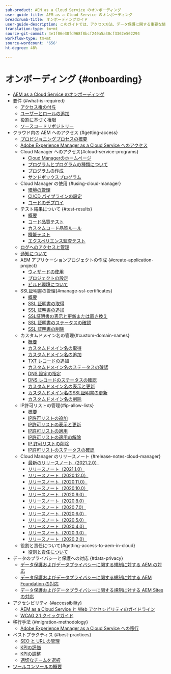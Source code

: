 ```yaml
---
sub-product: AEM as a Cloud Service のオンボーディング
user-guide-title: AEM as a Cloud Service のオンボーディング
breadcrumb-title: オンボーディングガイド
user-guide-description: このガイドでは、アクセス方法、データ保護に関する重要な情報など、Adobe Experience Manager as a Cloud Service の基本について概要を説明します。
translation-type: tm+mt
source-git-commit: 4e1f06e38fd968f8bcf240a5a30cf3362e562294
workflow-type: tm+mt
source-wordcount: '656'
ht-degree: 48%

---
```



# オンボーディング {#onboarding}

+ [AEM as a Cloud Service のオンボーディング](/help/onboarding/home.md)
+ 要件 {#what-is-required}
   + [アクセス権の付与](what-is-required/access-rights-granted.md)
   + [ユーザーとロールの追加](what-is-required/add-users-roles.md)
   + [役割に基づく権限](what-is-required/role-based-permissions.md)
   + [ソースコードリポジトリー](what-is-required/source-code-repository.md)
+ クラウド内の AEM へのアクセス {#getting-access}
   + [プロビジョニングプロセスの概要](getting-access-to-aem-in-cloud/provisioning-process-overview.md)
   + [Adobe Experience Manager as a Cloud Service へのアクセス](getting-access-to-aem-in-cloud/navigation.md)
   + Cloud Manager へのアクセス{#cloud-service-programs}
      + [Cloud Managerのホームページ](getting-access-to-aem-in-cloud/first-time-login.md)
      + [プログラムとプログラムの種類について](getting-access-to-aem-in-cloud/understand-program-types.md)
      + [プログラムの作成](getting-access-to-aem-in-cloud/creating-a-program.md)
      + [サンドボックスプログラム](getting-access-to-aem-in-cloud/sandbox-programs.md)
   + Cloud Manager の使用 {#using-cloud-manager}
      + [環境の管理](https://experienceleague.adobe.com/docs/experience-manager-cloud-service/implementing/using-cloud-manager/manage-environments.html?lang=ja)
      + [CI/CD パイプラインの設定](https://experienceleague.adobe.com/docs/experience-manager-cloud-service/implementing/using-cloud-manager/configure-pipeline.html)
      + [コードのデプロイ](https://experienceleague.adobe.com/docs/experience-manager-cloud-service/implementing/using-cloud-manager/deploy-code.html)
   + テスト結果について {#test-results}
      + [概要](https://experienceleague.adobe.com/docs/experience-manager-cloud-service/implementing/using-cloud-manager/test-results/overview-test-results.html)
      + [コード品質テスト](https://experienceleague.adobe.com/docs/experience-manager-cloud-service/implementing/using-cloud-manager/test-results/code-quality-testing.html)
      + [カスタムコード品質ルール](https://experienceleague.adobe.com/docs/experience-manager-cloud-service/implementing/using-cloud-manager/test-results/custom-code-quality-rules.html)
      + [機能テスト](https://experienceleague.adobe.com/docs/experience-manager-cloud-service/implementing/using-cloud-manager/test-results/functional-testing.html)
      + [エクスペリエンス監査テスト](https://experienceleague.adobe.com/docs/experience-manager-cloud-service/implementing/using-cloud-manager/test-results/experience-audit-testing.html)
   + [ログへのアクセスと管理](https://experienceleague.adobe.com/docs/experience-manager-cloud-service/implementing/using-cloud-manager/manage-logs.html)
   + [通知について](https://experienceleague.adobe.com/docs/experience-manager-cloud-service/implementing/using-cloud-manager/notifications.html)
   + AEM アプリケーションプロジェクトの作成 {#create-application-project}
      + [ウィザードの使用](getting-access-to-aem-in-cloud/using-the-wizard.md)
      + [プロジェクトの設定](getting-access-to-aem-in-cloud/setting-up-project.md)
      + [ビルド環境について](getting-access-to-aem-in-cloud/build-environment-details.md)
   + SSL証明書の管理{#manage-ssl-certificates}
      + [概要](https://experienceleague.adobe.com/docs/experience-manager-cloud-service/implementing/using-cloud-manager/manage-ssl-certificates/introduction.html)
      + [SSL 証明書の取得](https://experienceleague.adobe.com/docs/experience-manager-cloud-service/implementing/using-cloud-manager/manage-ssl-certificates/get-ssl-certificate.html)
      + [SSL 証明書の追加](https://experienceleague.adobe.com/docs/experience-manager-cloud-service/implementing/using-cloud-manager/manage-ssl-certificates/add-ssl-certificate.html)
      + [SSL証明書の表示と更新または置き換え](https://experienceleague.adobe.com/docs/experience-manager-cloud-service/implementing/using-cloud-manager/manage-ssl-certificates/view-update-replace-ssl-certificate.html)
      + [SSL 証明書のステータスの確認](https://experienceleague.adobe.com/docs/experience-manager-cloud-service/implementing/using-cloud-manager/manage-ssl-certificates/check-status-ssl-certificate.html)
      + [SSL 証明書の削除](https://experienceleague.adobe.com/docs/experience-manager-cloud-service/implementing/using-cloud-manager/manage-ssl-certificates/delete-ssl-certificate.html)
   + カスタムドメイン名の管理{#custom-domain-names}
      + [概要](https://experienceleague.adobe.com/docs/experience-manager-cloud-service/implementing/using-cloud-manager/custom-domain-names/introduction.html)
      + [カスタムドメイン名の取得](https://experienceleague.adobe.com/docs/experience-manager-cloud-service/implementing/using-cloud-manager/custom-domain-names/get-custom-domain-name.html)
      + [カスタムドメイン名の追加](https://experienceleague.adobe.com/docs/experience-manager-cloud-service/implementing/using-cloud-manager/custom-domain-names/add-custom-domain-name.html)
      + [TXT レコードの追加](https://experienceleague.adobe.com/docs/experience-manager-cloud-service/implementing/using-cloud-manager/custom-domain-names/add-text-record.html)
      + [カスタムドメイン名のステータスの確認](https://experienceleague.adobe.com/docs/experience-manager-cloud-service/implementing/using-cloud-manager/custom-domain-names/check-domain-name-status.html)
      + [DNS 設定の指定](https://experienceleague.adobe.com/docs/experience-manager-cloud-service/implementing/using-cloud-manager/custom-domain-names/configure-dns-settings.html)
      + [DNS レコードのステータスの確認](https://experienceleague.adobe.com/docs/experience-manager-cloud-service/implementing/using-cloud-manager/custom-domain-names/check-dns-record-status.html)
      + [カスタムドメイン名の表示と更新](https://experienceleague.adobe.com/docs/experience-manager-cloud-service/implementing/using-cloud-manager/custom-domain-names/view-update-replace-custom-domain-name.html)
      + [カスタムドメイン名のSSL証明書の更新](https://experienceleague.adobe.com/docs/experience-manager-cloud-service/implementing/using-cloud-manager/custom-domain-names/update-cdn-ssl-certificate.html)
      + [カスタムドメイン名の削除](https://experienceleague.adobe.com/docs/experience-manager-cloud-service/implementing/using-cloud-manager/custom-domain-names/delete-custom-domain-name.html)
   + IP許可リストの管理{#ip-allow-lists}
      + [概要](https://experienceleague.adobe.com/docs/experience-manager-cloud-service/implementing/using-cloud-manager/ip-allow-lists/introduction.html)
      + [IP許可リストの追加](https://experienceleague.adobe.com/docs/experience-manager-cloud-service/implementing/using-cloud-manager/ip-allow-lists/add-ip-allow-lists.html)
      + [IP許可リストの表示と更新](https://experienceleague.adobe.com/docs/experience-manager-cloud-service/implementing/using-cloud-manager/ip-allow-lists/view-update-ip-allow-list.html)
      + [IP許可リストの適用](https://experienceleague.adobe.com/docs/experience-manager-cloud-service/implementing/using-cloud-manager/ip-allow-lists/apply-allow-list.html)
      + [IP許可リストの適用の解除](https://experienceleague.adobe.com/docs/experience-manager-cloud-service/implementing/using-cloud-manager/ip-allow-lists/unapply-ip-allow-list.html)
      + [IP 許可リストの削除](https://experienceleague.adobe.com/docs/experience-manager-cloud-service/implementing/using-cloud-manager/ip-allow-lists/delete-ip-allow-list.html)
      + [IP許可リストのステータスの確認](https://experienceleague.adobe.com/docs/experience-manager-cloud-service/implementing/using-cloud-manager/ip-allow-lists/check-ip-allow-list-status.html)
   + Cloud Manager のリリースノート {#release-notes-cloud-manager}
      + [最新のリリースノート（2021.2.0）](/help/onboarding/release-notes-cloud-manager/release-notes-cm-current.md)
      + [リリースノート（2021.1.0）](/help/onboarding/release-notes-cloud-manager/release-notes-cm-2021-1-0.md)
      + [リリースノート（2020.12.0）](/help/onboarding/release-notes-cloud-manager/release-notes-cm-2020-12-0.md)
      + [リリースノート（2020.11.0）](/help/onboarding/release-notes-cloud-manager/release-notes-cm-2020-11-0.md)
      + [リリースノート（2020.10.0）](/help/onboarding/release-notes-cloud-manager/release-notes-cm-2020-10-0.md)
      + [リリースノート（2020.9.0）](/help/onboarding/release-notes-cloud-manager/release-notes-cm-2020-9-0.md)
      + [リリースノート（2020.8.0）](/help/onboarding/release-notes-cloud-manager/release-notes-cm-2020-8-0.md)
      + [リリースノート（2020.7.0）](/help/onboarding/release-notes-cloud-manager/release-notes-cm-2020-7-0.md)
      + [リリースノート（2020.6.0）](/help/onboarding/release-notes-cloud-manager/release-notes-cm-2020-6-0.md)
      + [リリースノート（2020.5.0）](/help/onboarding/release-notes-cloud-manager/release-notes-cm-2020-5-0.md)
      + [リリースノート（2020.4.0）](/help/onboarding/release-notes-cloud-manager/release-notes-cm-2020-4-0.md)
      + [リリースノート（2020.3.0）](/help/onboarding/release-notes-cloud-manager/release-notes-cm-2020-3-0.md)
      + [リリースノート（2020.2.0）](/help/onboarding/release-notes-cloud-manager/release-notes-cm-2020-2-0.md)
   + 役割と責任について{#getting-access-to-aem-in-cloud}
      + [役割と責任について](getting-access-to-aem-in-cloud/roles-responsibilities.md)
+ データのプライバシーと保護への対応 {#data-privacy}
   + [データ保護およびデータプライバシーに関する規制に対する AEM の対応](data-privacy-and-protection-readiness/aem-readiness.md)
   + [データ保護およびデータプライバシーに関する規制に対する AEM Foundation の対応](data-privacy-and-protection-readiness/foundation-readiness.md)
   + [データ保護およびデータプライバシーに関する規制に対する AEM Sites の対応](data-privacy-and-protection-readiness/sites-readiness.md)
+ アクセシビリティ {#accessibility}
   + [AEM as a Cloud Service と Web アクセシビリティのガイドライン](accessibility/web-accessibility.md)
   + [WCAG 2.1 クイックガイド](accessibility/quick-guide-wcag.md)
+ 移行手法 {#migration-methodology}
   + [Adobe Experience Manager as a Cloud Service への移行](migration-methodology/getting-started.md)
+ ベストプラクティス {#best-practices}
   + [SEO と URL の管理](best-practices/seo-and-url-management.md)
   + [KPIの評価](best-practices/assessing-kpis.md)
   + [KPIの調整](best-practices/aligning-kpis.md)
   + [適切なチームを選択](best-practices/choose-right-team.md)
+ [ツールコンソールの概要](tools-consoles.md)
